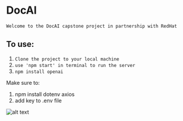 # DocAI

```
Welcome to the DocAI capstone project in partnership with RedHat 
```

## To use:
1. ``Clone the project to your local machine ``
2. ``use 'npm start' in terminal to run the server``
3. ``npm install openai``


Make sure to: 

1. npm install dotenv axios 
2. add key to .env file


![alt text](https://venturebeat.com/wp-content/uploads/2021/09/Red-Hat-e1684880569131.jpg?w=1200&strip=all)